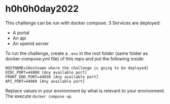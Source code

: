 # h0h0h0day2022

This challenge can be run with docker compose. 3 Services are deployed:
- A portal
- An api
- An openid server

To run the challenge, create a `.env` in the root folder (same folder as docker-compose.yml file) of this repo and put the following inside:

```
HOSTNAME=[Hostname where the challenge is going to be deployed]
OIDC_PORT=44000 [Any available port]
FRONT_END_PORT=44030 [Any available port]
API_PORT=44060 [Any available port]
```

Replace values in your environment by what is relevant to your environment. The execute `docker compose up`.